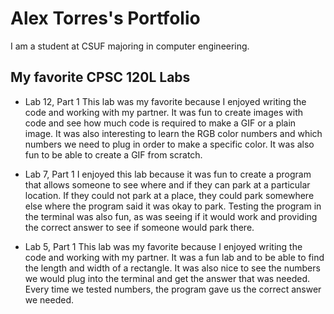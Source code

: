 # Alex Torres's Portfolio

I am a student at CSUF majoring in computer engineering.

## My favorite CPSC 120L Labs

* Lab 12, Part 1
  This lab was my favorite because I enjoyed writing the code and working with my partner. It was fun to create images with code and see how much code is required to make a GIF or a plain image. It was also interesting to learn the RGB color numbers and which numbers we need to plug in order to make a specific color. It was also fun to be able to create a GIF from scratch.

* Lab 7, Part 1
  I enjoyed this lab because it was fun to create a program that allows someone to see where and if they can park at a particular location. If they could not park at a place, they could park somewhere else where the program said it was okay to park. Testing the program in the terminal was also fun, as was seeing if it would work and providing the correct answer to see if someone would park there.

* Lab 5, Part 1
  This lab was my favorite because I enjoyed writing the code and working with my partner. It was a fun lab and to be able to find the length and width of a rectangle. It was also nice to see the numbers we would plug into the terminal and get the answer that was needed. Every time we tested numbers, the program gave us the correct answer we needed.
